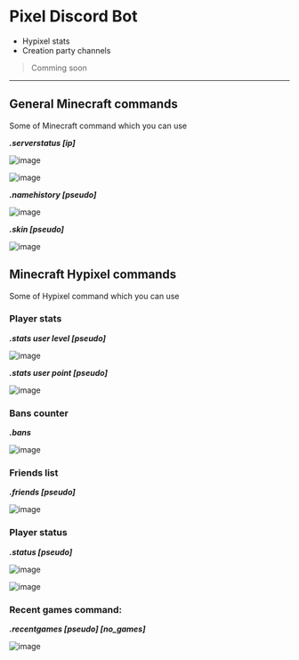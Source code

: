 # Pixel Discord Bot

- Hypixel stats 
- Creation party channels 

> Comming soon
 
***

## General Minecraft commands

Some of Minecraft command which you can use

***.serverstatus [ip]***

![image](https://user-images.githubusercontent.com/73474137/160867713-342d3b3f-3309-49f1-b88f-f20e72999711.png)

![image](https://user-images.githubusercontent.com/73474137/160867844-4b98baf9-17b8-4f27-abc9-22637bd16f55.png)

***.namehistory [pseudo]***

![image](https://user-images.githubusercontent.com/73474137/160841229-d3f0626b-4cb2-42eb-8919-43b40e0e8592.png)

***.skin [pseudo]***

![image](https://user-images.githubusercontent.com/73474137/160841289-c1e6abd5-825b-40f8-bce8-3b4767ad38ef.png)

## Minecraft Hypixel commands

Some of Hypixel command which you can use 

### Player stats

***.stats user level [pseudo]***

![image](https://user-images.githubusercontent.com/73474137/160712334-8ade2d7f-1f2c-42e4-a041-b777bafadaf2.png)

***.stats user point [pseudo]***

![image](https://user-images.githubusercontent.com/73474137/160712431-045a1d6d-16ec-4f94-9167-36a80899553c.png)

### Bans counter

***.bans***

![image](https://user-images.githubusercontent.com/73474137/160712247-da733a52-684c-447c-8131-be0aec0328bb.png)

### Friends list

***.friends [pseudo]***

![image](https://user-images.githubusercontent.com/73474137/160712122-87439205-a1ed-46c8-aadc-bfb55a649d54.png)

### Player status

***.status [pseudo]***

![image](https://user-images.githubusercontent.com/73474137/160711989-fffe0a13-5f94-40bd-b1ce-73e331e990a4.png)

![image](https://user-images.githubusercontent.com/73474137/160712036-ff106b46-04f8-4791-a3bf-3daf289894e5.png)

### Recent games command:

***.recentgames [pseudo] [no_games]***

![image](https://user-images.githubusercontent.com/73474137/160711731-4663ca7e-fa62-4d66-aa3f-ac55e2718fed.png)
